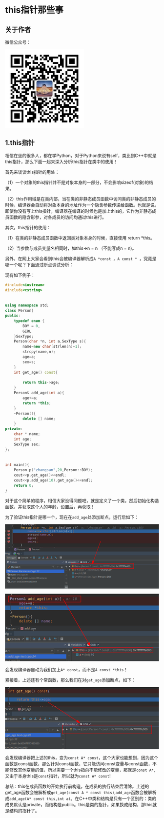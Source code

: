 # this指针那些事

## 关于作者

微信公众号：

![](../img/wechat.jpg)

## 1.this指针

相信在坐的很多人，都在学Python，对于Python来说有self，类比到C++中就是this指针，那么下面一起来深入分析this指针在类中的使用！

首先来谈谈this指针的用处：

（1）一个对象的this指针并不是对象本身的一部分，不会影响sizeof(对象)的结果。

（2）this作用域是在类内部，当在类的非静态成员函数中访问类的非静态成员的时候，编译器会自动将对象本身的地址作为一个隐含参数传递给函数。也就是说，即使你没有写上this指针，编译器在编译的时候也是加上this的，它作为非静态成员函数的隐含形参，对各成员的访问均通过this进行。

其次，this指针的使用：

（1）在类的非静态成员函数中返回类对象本身的时候，直接使用 return *this。

（2）当参数与成员变量名相同时，如this->n = n （不能写成n = n)。

另外，在网上大家会看到this会被编译器解析成`A *const `，`A const * `，究竟是哪一个呢？下面通过断点调试分析：

现有如下例子：

```c++
#include<iostream>
#include<cstring>


using namespace std;
class Person{
public:
    typedef enum {
        BOY = 0, 
        GIRL 
    }SexType;
    Person(char *n, int a,SexType s){
        name=new char[strlen(n)+1];
        strcpy(name,n);
        age=a;
        sex=s;
    }
    int get_age() const{
    
        return this->age; 
    }
    Person& add_age(int a){
        age+=a;
        return *this; 
    }
    ~Person(){
        delete [] name;
    }
private:
    char * name;
    int age;
    SexType sex;
};


int main(){
    Person p("zhangsan",20,Person::BOY); 
    cout<<p.get_age()<<endl;
	cout<<p.add_age(10).get_age()<<endl;
    return 0;
}
```

对于这个简单的程序，相信大家没得问题吧，就是定义了一个类，然后初始化构造函数，并获取这个人的年龄，设置后，再获取！

为了验证this指针是哪一个，现在在`add_age`处添加断点，运行后如下：

![thiscontrust](./img/thiscontrust.png)

![genthis](./img/genthis.png)

会发现编译器自动为我们加上`A* const`，而不是`A const *this`！

紧接着，上述还有个常函数，那么我们在对`get_age`添加断点，如下：

![constthis](./img/constthis.png)

会发现编译器把上述的this，变为`const A* const`，这个大家也能想到，因为这个函数是const函数，那么针对const函数，它只能访问const变量与const函数，不能修改其他变量的值，所以需要一个this指向不能修改的变量，那就是`const A*`,又由于本身this是`const`指针，所以就为`const A* const`!

总结：this在成员函数的开始执行前构造，在成员的执行结束后清除。上述的get_age函数会被解析成`get_age(const A * const this)`,`add_age`函数会被解析成`add_age(A* const this,int a)`。在C++中类和结构是只有一个区别的：类的成员默认是private，而结构是public。this是类的指针，如果换成结构，那this就是结构的指针了。
